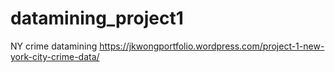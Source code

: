 # datamining_project1
NY crime datamining
https://jkwongportfolio.wordpress.com/project-1-new-york-city-crime-data/

